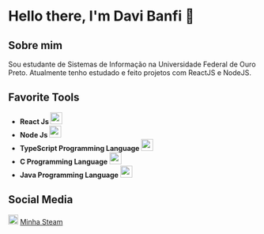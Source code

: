 # Hello there, I'm Davi Banfi 👋

## Sobre mim

Sou estudante de Sistemas de Informação na Universidade Federal de Ouro Preto. Atualmente tenho estudado e feito projetos com ReactJS e NodeJS.

## Favorite Tools

<ul>
  <li> <b> React Js </b> <img src="https://www.flaticon.com/svg/static/icons/svg/1260/1260775.svg" width="24"/> </li>
  <li> <b> Node Js </b> <img src="https://icon-library.com/images/js-icon/js-icon-13.jpg" width="24"/> </li>
  <li> <b> TypeScript Programming Language </b> <img src="https://i.ibb.co/PZ2XZgr/ts.png" width="24"/> </li>
  <li> <b> C Programming Language</b> <img src="https://www.flaticon.com/svg/static/icons/svg/3600/3600912.svg" width="24"/> </li>
  <li> <b> Java Programming Language</b> <img src="https://www.flaticon.com/svg/static/icons/svg/226/226777.svg" width="24"/> </li>
</ul>

## Social Media

<img src="https://www.flaticon.com/svg/static/icons/svg/3/3782.svg" width="20"/> [Minha Steam](https://steamcommunity.com/id/constaxi/)
